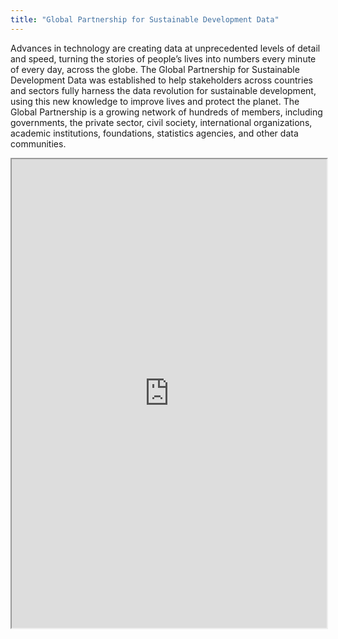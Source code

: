 ```yaml
---
title: "Global Partnership for Sustainable Development Data"
---
```


Advances in technology are creating data at unprecedented levels of detail and speed, turning the stories of people’s lives into numbers every minute of every day, across the globe. The Global Partnership for Sustainable Development Data was established to help stakeholders across countries and sectors fully harness the data revolution for sustainable development, using this new knowledge to improve lives and protect the planet. The Global Partnership is a growing network of hundreds of members, including governments, the private sector, civil society, international organizations, academic institutions, foundations, statistics agencies, and other data communities.

<iframe height="750" width="100%" src="https://ewelton.github.io/ktest/wiki.html#Global%20Partnership%20for%20Sustainable%20Development%20Data"></iframe>
